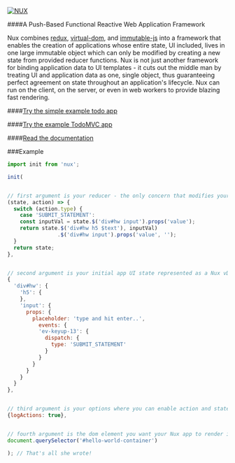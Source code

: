 [![NUX](http://marknutter.github.io/nux/assets/images/nux-logo.png)](http://marknutter.github.io/nux)

####A Push-Based Functional Reactive Web Application Framework

Nux combines [redux](http://redux.js.org), [virtual-dom](https://github.com/Matt-Esch/virtual-dom), and [immutable-js](http://redux.js.org) into a framework that enables the creation of applications whose entire state, UI included, lives in one large immutable object which can only be modified by creating a new state from provided reducer functions. Nux is not just another framework for binding application data to UI templates - it cuts out the middle man by treating UI and application data as one, single object, thus guaranteeing perfect agreement on state throughout an application's lifecycle. Nux can run on the client, on the server, or even in web workers to provide blazing fast rendering.

####[Try the simple example todo app](http://marknutter.github.io/nux/example/simple-todo/index.html)

####[Try the example TodoMVC app](http://marknutter.github.io/nux/example/todo-mvc/index.html)

####[Read the documentation](http://marknutter.github.io/nux/docs/module-index.html)

###Example

```js
import init from 'nux';

init(


// first argument is your reducer - the only concern that modifies your app's state
(state, action) => {
  switch (action.type) {
    case 'SUBMIT_STATEMENT':
    const inputVal = state.$('div#hw input').props('value');
    return state.$('div#hw h5 $text'), inputVal)
                .$('div#hw input').props('value', '');
  }
  return state;
},


// second argument is your initial app UI state represented as a Nux vDom object
{
  'div#hw': {
    'h5': {
    },
    'input': {
      props: {
        placeholder: 'type and hit enter..',
          events: {
          'ev-keyup-13': {
            dispatch: {
              type: 'SUBMIT_STATEMENT'
            }
          }
        }
      }
    }
  }
},


// third argument is your options where you can enable action and state logging
{logActions: true},


// fourth argument is the dom element you want your Nux app to render inside of
document.querySelector('#hello-world-container')

); // That's all she wrote!
```
